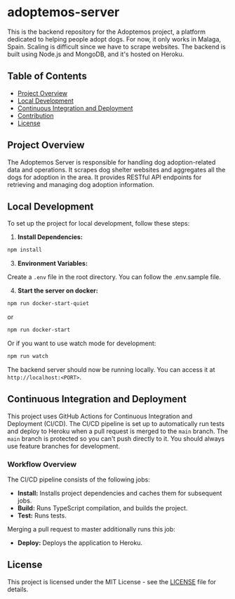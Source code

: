 # adoptemos-server
This is the backend repository for the Adoptemos project, a platform dedicated to helping people adopt dogs.
For now, it only works in Malaga, Spain. Scaling is difficult since we have to scrape websites.
The backend is built using Node.js and MongoDB, and it's hosted on Heroku.

## Table of Contents

- [Project Overview](#project-overview)
- [Local Development](#local-development)
- [Continuous Integration and Deployment](#continuous-integration-and-deployment)
- [Contribution](#contribution)
- [License](#license)

## Project Overview

The Adoptemos Server is responsible for handling dog adoption-related data and operations.
It scrapes dog shelter websites and aggregates all the dogs for adoption in the area.
It provides RESTful API endpoints for retrieving and managing dog adoption information.

## Local Development

To set up the project for local development, follow these steps:

1. **Install Dependencies:**

```bash
npm install
```

3. **Environment Variables:**

Create a `.env` file in the root directory. You can follow the .env.sample file.

4. **Start the server on docker:**

```bash
npm run docker-start-quiet
```
or
```bash
npm run docker-start
```

Or if you want to use watch mode for development:
```bash
npm run watch
```


The backend server should now be running locally. You can access it at `http://localhost:<PORT>`.

## Continuous Integration and Deployment

This project uses GitHub Actions for Continuous Integration and Deployment (CI/CD). The CI/CD pipeline is set up to automatically run tests and deploy to Heroku when a pull request is merged to the `main` branch.
The `main` branch is protected so you can't push directly to it. You should always use feature branches for development.

### Workflow Overview

The CI/CD pipeline consists of the following jobs:

- **Install:** Installs project dependencies and caches them for subsequent jobs.
- **Build:** Runs TypeScript compilation, and builds the project.
- **Test:** Runs tests.

Merging a pull request to master additionally runs this job:
- **Deploy:** Deploys the application to Heroku.

## License

This project is licensed under the MIT License - see the [LICENSE](LICENSE) file for details.